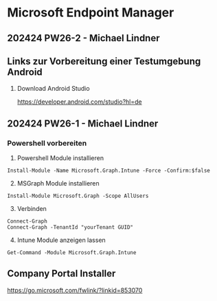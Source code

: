 # Microsoft Endpoint Manager

## 202424 PW26-2 - Michael Lindner

## Links zur Vorbereitung einer Testumgebung Android

1. Download Android Studio
   
   https://developer.android.com/studio?hl=de



## 202424 PW26-1 - Michael Lindner

### Powershell vorbereiten

1. Powershell Module  installieren

``` Script
Install-Module -Name Microsoft.Graph.Intune -Force -Confirm:$false
```

2. MSGraph Module installieren

``` Script
Install-Module Microsoft.Graph -Scope AllUsers 
```

3. Verbinden

``` Script
Connect-Graph
Connect-Graph -TenantId "yourTenant GUID"  
```

4. Intune Module anzeigen lassen

``` Script
Get-Command -Module Microsoft.Graph.Intune  
```




## Company Portal Installer

 https://go.microsoft.com/fwlink/?linkid=853070 